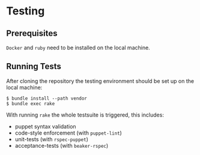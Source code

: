 # Testing

## Prerequisites

`Docker` and `ruby` need to be installed on the local machine.

## Running Tests

After cloning the repository the testing environment should be set up on the
local machine:

```
$ bundle install --path vendor
$ bundle exec rake
```

With running `rake` the whole testsuite is triggered, this
includes:

  * puppet syntax validation
  * code-style enforcement (with `puppet-lint`)
  * unit-tests (with `rspec-puppet`)
  * acceptance-tests (with `beaker-rspec`)
